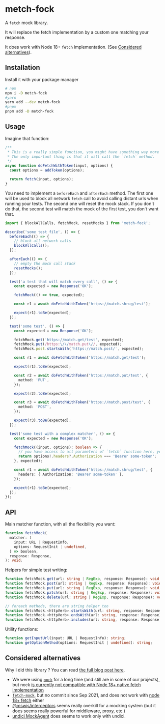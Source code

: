 # metch-fock

A `fetch` mock library.

It will replace the fetch implementation by a custom one matching your response.

It does work with Node 18+ `fetch` implementation. (See [Considered alternatives](#considered-alternatives)).

## Installation

Install it with your package manager

```sh
# npm
npm i -D metch-fock
#yarn
yarn add --dev metch-fock
#pnpm
pnpm add -D metch-fock
```

## Usage

Imagine that function:

```ts
/**
 * This is a really simple function, you might have something way more complicated in your codebase.
 * The only important thing is that it will call the `fetch` method.
 */
async function doFetchWithToken(input, options) {
  const options = addToken(options);

  return fetch(input, options);
}
```

You need to implement a `beforeEach` and `afterEach` method.
The first one will be used to block all network `fetch` call to avoid calling distant urls when running your tests.
The second one will reset the mock stack. If you don't do that, the second test will match the mock of the first test, you don't want that.

```ts
import { blockAllCalls, fetchMock, resetMocks } from 'metch-fock';

describe('some test file', () => {
  beforeEach(() => {
    // block all network calls
    blockAllCalls();
  });

  afterEach(() => {
    // empty the mock call stack
    resetMocks();
  });

  test('a test that will match every call', () => {
    const expected = new Response('OK');

    fetchMock(() => true, expected);

    const r1 = await doFetchWithToken('https://match.shrug/test');

    expect(r1).toBe(expected);
  });

  test('some test', () => {
    const expected = new Response('OK');

    fetchMock.get('https://match.get/test', expected);
    fetchMock.put(/https:\/\/match.put\//, expected);
    fetchMock.post.startsWith('https://match.post/', expected);

    const r1 = await doFetchWithToken('https://match.get/test');

    expect(r1).toBe(expected);

    const r2 = await doFetchWithToken('https://match.put/test', {
      method: 'PUT',
    });

    expect(r2).toBe(expected);

    const r3 = await doFetchWithToken('https://match.post/test', {
      method: 'POST',
    });

    expect(r3).toBe(expected);
  });

  test('some test with a complex matcher', () => {
    const expected = new Response('OK');

    fetchMock((input, options): boolean => {
      // you have access to all parameters of `fetch` function here, you can return anything you want
      return options?.headers?.Authorization === 'Bearer some-token';
    }, expected);

    const r1 = await doFetchWithToken('https://match.shrug/test', {
      headers: { Authorization: 'Bearer some-token' },
    });

    expect(r1).toBe(expected);
  });
});
```

## API

Main matcher function, with all the flexibility you want:

```ts
function fetchMock(
  matcher: (
    input: URL | RequestInfo,
    options: RequestInit | undefined,
  ) => boolean,
  response: Response,
): void;
```

Helpers for simple test writing:

```ts
function fetchMock.get(url: string | RegExp, response: Response): void;
function fetchMock.post(url: string | RegExp, response: Response): void;
function fetchMock.put(url: string | RegExp, response: Response): void;
function fetchMock.patch(url: string | RegExp, response: Response): void;
function fetchMock.delete(url: string | RegExp, response: Response): void;

// foreach methods, there are string helper too
function fetchMock.<httpVerb>.startsWith(url: string, response: Response): void;
function fetchMock.<httpVerb>.endsWith(url: string, response: Response): void;
function fetchMock.<httpVerb>.includes(url: string, response: Response): void;
```

Utility functions:

```ts
function getInputUrl(input: URL | RequestInfo): string;
function getOptionMethod(options: RequestInit | undefined): string;
```

## Considered alternatives

Why I did this library ? You can read [the full blog post here](https://julien.deniau.me/posts/2023-10-10-metck-fock).

- We were using [`nock`](https://github.com/nock/nock) for a long time (and still are in some of our projects), but nock [is currently not compatible with Node 18+ native fetch implementation](https://github.com/nock/nock/issues/2397)
- [`fetch-mock`](https://github.com/wheresrhys/fetch-mock), but no commit since Sep 2021, and does not work with [node 18+ fetch](https://github.com/wheresrhys/fetch-mock/issues/658) either
- [@mswjs/interceptors](https://github.com/mswjs/interceptors) seems really overkill for a mocking system (but it does seems really powerful for middleware, proxy, etc.)
- [undici MockAgent](https://undici.nodejs.org/#/docs/best-practices/mocking-request) does seems to work only with undici.
